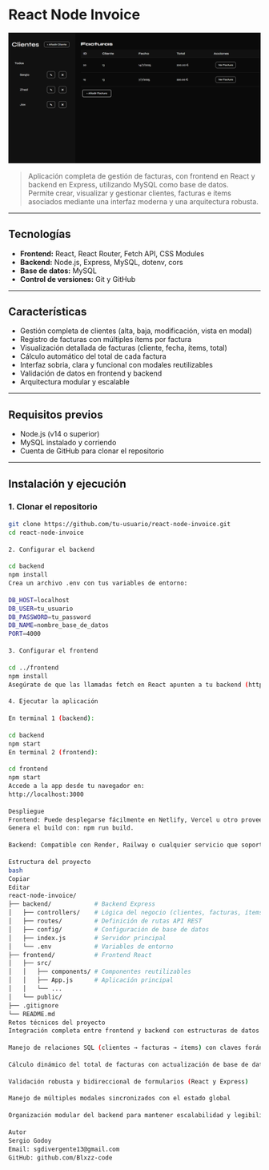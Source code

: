 # React Node Invoice

![Banner del proyecto](assets/Project002Cover.png)

> Aplicación completa de gestión de facturas, con frontend en React y backend en Express, utilizando MySQL como base de datos.  
> Permite crear, visualizar y gestionar clientes, facturas e ítems asociados mediante una interfaz moderna y una arquitectura robusta.

---

## Tecnologías

- **Frontend:** React, React Router, Fetch API, CSS Modules  
- **Backend:** Node.js, Express, MySQL, dotenv, cors  
- **Base de datos:** MySQL  
- **Control de versiones:** Git y GitHub

---

## Características

- Gestión completa de clientes (alta, baja, modificación, vista en modal)
- Registro de facturas con múltiples ítems por factura
- Visualización detallada de facturas (cliente, fecha, ítems, total)
- Cálculo automático del total de cada factura
- Interfaz sobria, clara y funcional con modales reutilizables
- Validación de datos en frontend y backend
- Arquitectura modular y escalable

---

## Requisitos previos

- Node.js (v14 o superior)  
- MySQL instalado y corriendo  
- Cuenta de GitHub para clonar el repositorio

---

## Instalación y ejecución

### 1. Clonar el repositorio

```bash
git clone https://github.com/tu-usuario/react-node-invoice.git
cd react-node-invoice

2. Configurar el backend

cd backend
npm install
Crea un archivo .env con tus variables de entorno:

DB_HOST=localhost
DB_USER=tu_usuario
DB_PASSWORD=tu_password
DB_NAME=nombre_base_de_datos
PORT=4000

3. Configurar el frontend

cd ../frontend
npm install
Asegúrate de que las llamadas fetch en React apunten a tu backend (http://localhost:4000/api).

4. Ejecutar la aplicación

En terminal 1 (backend):

cd backend
npm start
En terminal 2 (frontend):

cd frontend
npm start
Accede a la app desde tu navegador en:
http://localhost:3000

Despliegue
Frontend: Puede desplegarse fácilmente en Netlify, Vercel u otro proveedor estático.
Genera el build con: npm run build.

Backend: Compatible con Render, Railway o cualquier servicio que soporte Node.js y una base de datos MySQL.

Estructura del proyecto
bash
Copiar
Editar
react-node-invoice/
├── backend/            # Backend Express
│   ├── controllers/    # Lógica del negocio (clientes, facturas, ítems)
│   ├── routes/         # Definición de rutas API REST
│   ├── config/         # Configuración de base de datos
│   ├── index.js        # Servidor principal
│   └── .env            # Variables de entorno
├── frontend/           # Frontend React
│   ├── src/
│   │   ├── components/ # Componentes reutilizables
│   │   ├── App.js      # Aplicación principal
│   │   └── ...
│   └── public/
├── .gitignore
└── README.md
Retos técnicos del proyecto
Integración completa entre frontend y backend con estructuras de datos anidadas

Manejo de relaciones SQL (clientes → facturas → ítems) con claves foráneas

Cálculo dinámico del total de facturas con actualización de base de datos

Validación robusta y bidireccional de formularios (React y Express)

Manejo de múltiples modales sincronizados con el estado global

Organización modular del backend para mantener escalabilidad y legibilidad

Autor
Sergio Godoy
Email: sgdivergente13@gmail.com
GitHub: github.com/Blxzz-code

